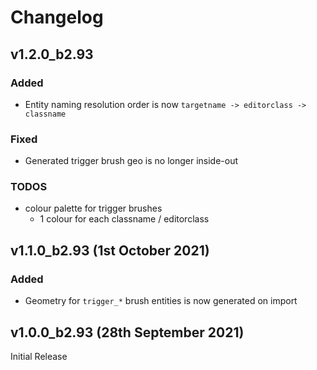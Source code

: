 # Changelog

## v1.2.0_b2.93

### Added
 * Entity naming resolution order is now `targetname -> editorclass -> classname`

### Fixed
 * Generated trigger brush geo is no longer inside-out

### TODOS
 * colour palette for trigger brushes
   - 1 colour for each classname / editorclass

## v1.1.0_b2.93 (1st October 2021)

### Added
 * Geometry for `trigger_*` brush entities is now generated on import


## v1.0.0_b2.93 (28th September 2021)
Initial Release
